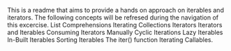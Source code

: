 
This is a readme that aims to provide a hands on approach on iterables and iterators.
The following concepts will be refresed during the navigation of this excercise.
  List Comprehensions
  Iterating Collections
  Iterators
  Iterators and Iterables
  Consuming Iterators Manually
  Cyclic Iterations
  Lazy Iterables
  In-Built Iterables
  Sorting Iterables
  The iter() function
  Iterating Callables.
  

